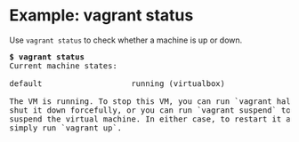 # Example: vagrant status
Use `vagrant status` to check whether a machine is up or down.

<pre><b>$ vagrant status</b>
Current machine states:

default                   running (virtualbox)

The VM is running. To stop this VM, you can run `vagrant halt` to
shut it down forcefully, or you can run `vagrant suspend` to simply
suspend the virtual machine. In either case, to restart it again,
simply run `vagrant up`.</pre>
